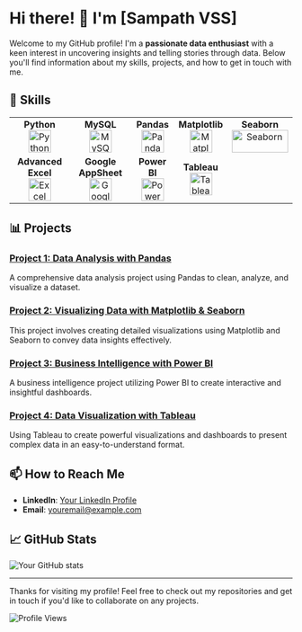 # Hi there! 👋 I'm [Sampath VSS]

Welcome to my GitHub profile! I'm a **passionate data enthusiast** with a keen interest in uncovering insights and telling stories through data. Below you'll find information about my skills, projects, and how to get in touch with me.

## 🚀 Skills

<table>
  <tr>
    <td align="center">
      <strong>Python</strong><br/>
      <img src="https://img.icons8.com/color/48/000000/python.png" alt="Python" width="40" height="40"/>
    </td>
    <td align="center">
      <strong>MySQL</strong><br/>
      <img src="https://img.icons8.com/color/48/000000/mysql-logo.png" alt="MySQL" width="40" height="40"/>
    </td>
    <td align="center">
      <strong>Pandas</strong><br/>
      <img src="https://upload.wikimedia.org/wikipedia/commons/e/ed/Pandas_logo.svg" alt="Pandas" width="40" height="40"/>
    </td>
    <td align="center">
      <strong>Matplotlib</strong><br/>
      <img src="https://matplotlib.org/_static/images/logo2.svg" alt="Matplotlib" width="40" height="40"/>
    </td>
    <td align="center">
      <strong>Seaborn</strong><br/>
      <img src="https://seaborn.pydata.org/_static/logo-wide-lightbg.svg" alt="Seaborn" width="100" height="40"/>
    </td>
  </tr>
  <tr>
    <td align="center">
      <strong>Advanced Excel</strong><br/>
      <img src="https://img.icons8.com/color/48/000000/microsoft-excel-2019.png" alt="Excel" width="40" height="40"/>
    </td>
    <td align="center">
      <strong>Google AppSheet</strong><br/>
      <img src="https://upload.wikimedia.org/wikipedia/commons/5/5e/Google_AppSheet.svg" alt="Google AppSheet" width="40" height="40"/>
    </td>
    <td align="center">
      <strong>Power BI</strong><br/>
      <img src="https://img.icons8.com/color/48/000000/power-bi.png" alt="Power BI" width="40" height="40"/>
    </td>
    <td align="center">
      <strong>Tableau</strong><br/>
      <img src="https://img.icons8.com/color/48/000000/tableau-software.png" alt="Tableau" width="40" height="40"/>
    </td>
  </tr>
</table>

## 📊 Projects

### [Project 1: Data Analysis with Pandas](https://github.com/yourusername/project1)
A comprehensive data analysis project using Pandas to clean, analyze, and visualize a dataset.

### [Project 2: Visualizing Data with Matplotlib & Seaborn](https://github.com/yourusername/project2)
This project involves creating detailed visualizations using Matplotlib and Seaborn to convey data insights effectively.

### [Project 3: Business Intelligence with Power BI](https://github.com/yourusername/project3)
A business intelligence project utilizing Power BI to create interactive and insightful dashboards.

### [Project 4: Data Visualization with Tableau](https://github.com/yourusername/project4)
Using Tableau to create powerful visualizations and dashboards to present complex data in an easy-to-understand format.


## 📫 How to Reach Me

- **LinkedIn**: [Your LinkedIn Profile](www.linkedin.com/in/vss2205)
- **Email**: [youremail@example.com](mailto:vss.sampath@gmail.com)


## 📈 GitHub Stats

![Your GitHub stats](https://github-readme-stats.vercel.app/api?username=SampathVSS&show_icons=true&theme=radical)

---

Thanks for visiting my profile! Feel free to check out my repositories and get in touch if you'd like to collaborate on any projects.

![Profile Views](https://gpvc.arturio.dev/yourusername)
